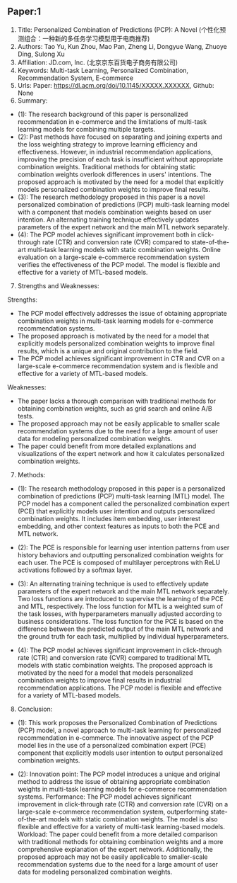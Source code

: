 ## Paper:1




1. Title: Personalized Combination of Predictions (PCP): A Novel (个性化预测组合：一种新的多任务学习模型用于电商推荐)
2. Authors: Tao Yu, Kun Zhou, Mao Pan, Zheng Li, Dongyue Wang, Zhuoye Ding, Sulong Xu
3. Affiliation: JD.com, Inc. (北京京东百货电子商务有限公司)
4. Keywords: Multi-task Learning, Personalized Combination, Recommendation System, E-commerce
5. Urls: Paper: https://dl.acm.org/doi/10.1145/XXXXX.XXXXXX, Github: None
6. Summary:

- (1): The research background of this paper is personalized recommendation in e-commerce and the limitations of multi-task learning models for combining multiple targets.
- (2): Past methods have focused on separating and joining experts and the loss weighting strategy to improve learning efficiency and effectiveness. However, in industrial recommendation applications, improving the precision of each task is insufficient without appropriate combination weights. Traditional methods for obtaining static combination weights overlook differences in users' intentions. The proposed approach is motivated by the need for a model that explicitly models personalized combination weights to improve final results.
- (3): The research methodology proposed in this paper is a novel personalized combination of predictions (PCP) multi-task learning model with a component that models combination weights based on user intention. An alternating training technique effectively updates parameters of the expert network and the main MTL network separately.
- (4): The PCP model achieves significant improvement both in click-through rate (CTR) and conversion rate (CVR) compared to state-of-the-art multi-task learning models with static combination weights. Online evaluation on a large-scale e-commerce recommendation system verifies the effectiveness of the PCP model. The model is flexible and effective for a variety of MTL-based models.

7. Strengths and Weaknesses:

Strengths:
- The PCP model effectively addresses the issue of obtaining appropriate combination weights in multi-task learning models for e-commerce recommendation systems.
- The proposed approach is motivated by the need for a model that explicitly models personalized combination weights to improve final results, which is a unique and original contribution to the field.
- The PCP model achieves significant improvement in CTR and CVR on a large-scale e-commerce recommendation system and is flexible and effective for a variety of MTL-based models.

Weaknesses:
- The paper lacks a thorough comparison with traditional methods for obtaining combination weights, such as grid search and online A/B tests.
- The proposed approach may not be easily applicable to smaller scale recommendation systems due to the need for a large amount of user data for modeling personalized combination weights.
- The paper could benefit from more detailed explanations and visualizations of the expert network and how it calculates personalized combination weights.
7. Methods: 

- (1): The research methodology proposed in this paper is a personalized combination of predictions (PCP) multi-task learning (MTL) model. The PCP model has a component called the personalized combination expert (PCE) that explicitly models user intention and outputs personalized combination weights. It includes item embedding, user interest embedding, and other context features as inputs to both the PCE and MTL network.

- (2): The PCE is responsible for learning user intention patterns from user history behaviors and outputting personalized combination weights for each user. The PCE is composed of multilayer perceptrons with ReLU activations followed by a softmax layer.

- (3): An alternating training technique is used to effectively update parameters of the expert network and the main MTL network separately. Two loss functions are introduced to supervise the learning of the PCE and MTL, respectively. The loss function for MTL is a weighted sum of the task losses, with hyperparameters manually adjusted according to business considerations. The loss function for the PCE is based on the difference between the predicted output of the main MTL network and the ground truth for each task, multiplied by individual hyperparameters.

- (4): The PCP model achieves significant improvement in click-through rate (CTR) and conversion rate (CVR) compared to traditional MTL models with static combination weights. The proposed approach is motivated by the need for a model that models personalized combination weights to improve final results in industrial recommendation applications. The PCP model is flexible and effective for a variety of MTL-based models.





8. Conclusion:

- (1): This work proposes the Personalized Combination of Predictions (PCP) model, a novel approach to multi-task learning for personalized recommendation in e-commerce. The innovative aspect of the PCP model lies in the use of a personalized combination expert (PCE) component that explicitly models user intention to output personalized combination weights.

- (2): Innovation point: The PCP model introduces a unique and original method to address the issue of obtaining appropriate combination weights in multi-task learning models for e-commerce recommendation systems. Performance: The PCP model achieves significant improvement in click-through rate (CTR) and conversion rate (CVR) on a large-scale e-commerce recommendation system, outperforming state-of-the-art models with static combination weights. The model is also flexible and effective for a variety of multi-task learning-based models. Workload: The paper could benefit from a more detailed comparison with traditional methods for obtaining combination weights and a more comprehensive explanation of the expert network. Additionally, the proposed approach may not be easily applicable to smaller-scale recommendation systems due to the need for a large amount of user data for modeling personalized combination weights.




